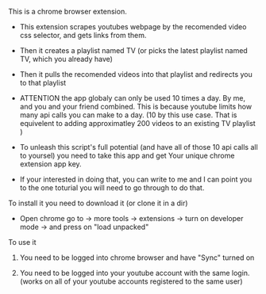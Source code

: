This is a chrome browser extension.

- This extension scrapes youtubes webpage by the recomended video css selector, and gets links from them.

- Then it creates a playlist named TV (or picks the latest playlist named TV, which you already have)

- Then it pulls the recomended videos into that playlist and redirects you to that playlist

- ATTENTION the app globaly can only be used 10 times a day. By me, and you and your friend combined. This is because youtube limits how many api calls you can make to a day. (10 by this use case. That is equivelent to adding approximatley 200 videos to an existing TV playlist )

- To unleash this script's full potential (and have all of those 10 api calls all to yoursel) you need to take this app and get Your unique chrome extension app key.

- If your interested in doing that, you can write to me and I can point you to the one toturial you will need to go through to do that.




To install it you need to download it (or clone it in a dir)

- Open chrome go to -> more tools -> extensions -> turn on developer mode -> and press on "load unpacked"


To use it

1. You need to be logged into chrome browser and have "Sync" turned on

2. You need to be logged into your youtube account with the same login. (works on all of your youtube accounts registered to the same user)